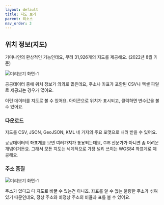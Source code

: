 ```yaml
---
layout: default
title: 지도 보기
parent: 리소스
nav_order: 3
---
```


## 위치 정보(지도)

기미나인의 환상적인 기능인데요, 무려 31,926개의 지도를 제공해요. (2022년 8월 기준)

![미리보기 화면-1](/images/map-1.png)

공공데이터 중에 위치 정보가 의외로 많은데요, 주소나 좌표가 포함된 CSV나 엑셀 파일로 제공되는 경우가 많아요.

이런 데이터를 지도로 볼 수 있어요. 아이콘으로 위치가 표시되고, 클릭하면 변수값을 볼 수 있어요.

### 다운로드

지도를 CSV, JSON, GeoJSON, KML 네 가지의 주요 포맷으로 내려 받을 수 있어요.

공공데이터의 좌표계를 보면 여러가지가 통용되는데요, GIS 전문가가 아니면 좀 어려운 개념이거든요.
그래서 모든 지도는 세계적으로 가장 널리 쓰이는 WGS84 좌표계로 제공해요. 

### 주소 품질

![미리보기 화면-1](/mages/address-1.png)

주소가 있다고 다 지도로 바꿀 수 있는건 아니죠. 좌표를 알 수 없는 불량한 주소가 섞여 있기 때문인데요,
정상 주소와 비정상 주소의 비율과 표를 볼 수 있어요.
